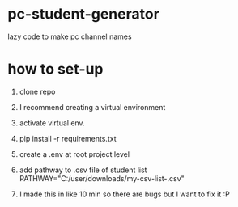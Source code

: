 # pc-student-generator
lazy code to make pc channel names


# how to set-up
1) clone repo
2) I recommend creating a virtual environment
3) activate virtual env.
4) pip install -r requirements.txt

5) create a .env at root project level
6) add pathway to .csv file of student list
    PATHWAY="C:/user/downloads/my-csv-list-.csv"

7) I made this in like 10 min so there are bugs but I want to fix it :P

